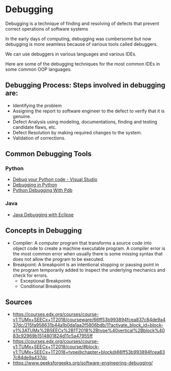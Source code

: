# Debugging

Debugging is a technique of finding and resolving  of defects that prevent correct operations of software systems

In the early days of computing, debugging was cumbersome but now debugging is more seamless because of various tools called debuggers. 

We can use debuggers in various languages and various IDEs. 

Here are some of the debugging techniques for the most common IDEs in some common OOP languages. 

## Debugging Process: Steps involved in debugging are:
* Identifying the problem
* Assigning the report to software engineer to the defect to verify that it is genuine.
* Defect Analysis using modeling, documentations, finding and testing candidate flaws, etc.
* Defect Resolution by making required changes to the system.
* Validation of corrections.

## Common Debugging Tools

### Python
* [Debug your Python code - Visual Studio](https://docs.microsoft.com/en-us/visualstudio/python/debugging-python-in-visual-studio?view=vs-2017)
* [Debugging in Python](https://www.codementor.io/gbozee/debugging-in-python-9ia7lof32)
* [Python Debugging With Pdb](https://realpython.com/python-debugging-pdb/)

### Java
* [Java Debugging with Eclipse](http://www.vogella.com/tutorials/EclipseDebugging/article.html)

## Concepts in Debugging

* Compiler: A computer program that transforms a source code into object code to create a machine executable program. A compiler error is the most common error when usually there is some missing syntax that does not allow the program to be executed. 
* Breakpoint: A breakpoint is an intentional stopping or pausing point in the program temporarily added to inspect the underlying mechanics and check for errors.
    * Exceptional Breakpoints
    * Conditional Breakpoints

## Sources
* https://courses.edx.org/courses/course-v1:TUMx+SEECx+1T2018/courseware/66ff53b993894fcea837c84de9a437dc/215fa958631b44a1b0da1aa2f5806bdb/1?activate_block_id=block-v1%3ATUMx%2BSEECx%2B1T2018%2Btype%40vertical%2Bblock%4083c92969b1514801824d11c5a47955ff
* https://courses.edx.org/courses/course-v1:TUMx+SEECx+1T2018/course/#block-v1:TUMx+SEECx+1T2018+type@chapter+block@66ff53b993894fcea837c84de9a437dc
* https://www.geeksforgeeks.org/software-engineering-debugging/
